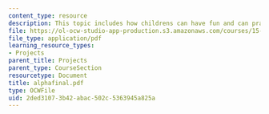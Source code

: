```yaml
---
content_type: resource
description: This topic includes how childrens can have fun and can practice spellings.
file: https://ol-ocw-studio-app-production.s3.amazonaws.com/courses/15-783j-product-design-and-development-spring-2006/2ded31073b42abac502c5363945a825a_alphafinal.pdf
file_type: application/pdf
learning_resource_types:
- Projects
parent_title: Projects
parent_type: CourseSection
resourcetype: Document
title: alphafinal.pdf
type: OCWFile
uid: 2ded3107-3b42-abac-502c-5363945a825a
---
```

